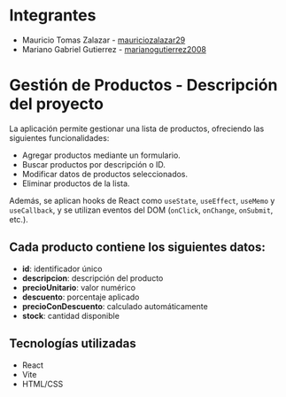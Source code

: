 # Integrantes
- Mauricio Tomas Zalazar - [mauriciozalazar29](https://github.com/mauriciozalazar29)
- Mariano Gabriel Gutierrez - [marianogutierrez2008](https://github.com/marianogutierrez2008)

# Gestión de Productos - Descripción del proyecto
La aplicación permite gestionar una lista de productos, ofreciendo las siguientes funcionalidades:

- Agregar productos mediante un formulario.
- Buscar productos por descripción o ID.
- Modificar datos de productos seleccionados.
- Eliminar productos de la lista.

Además, se aplican hooks de React como `useState`, `useEffect`, `useMemo` y `useCallback`, y se utilizan eventos del DOM (`onClick`, `onChange`, `onSubmit`, etc.).

## Cada producto contiene los siguientes datos:

- **id**: identificador único
- **descripcion**: descripción del producto
- **precioUnitario**: valor numérico
- **descuento**: porcentaje aplicado
- **precioConDescuento**: calculado automáticamente
- **stock**: cantidad disponible

## Tecnologías utilizadas

- React
- Vite
- HTML/CSS
